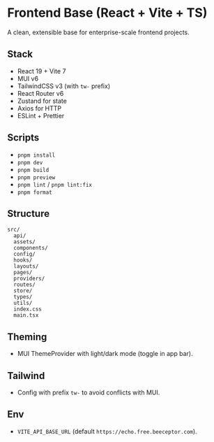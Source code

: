 # Frontend Base (React + Vite + TS)

A clean, extensible base for enterprise-scale frontend projects.

## Stack
- React 19 + Vite 7
- MUI v6
- TailwindCSS v3 (with `tw-` prefix)
- React Router v6
- Zustand for state
- Axios for HTTP
- ESLint + Prettier

## Scripts
- `pnpm install`
- `pnpm dev`
- `pnpm build`
- `pnpm preview`
- `pnpm lint` / `pnpm lint:fix`
- `pnpm format`

## Structure
```
src/
  api/
  assets/
  components/
  config/
  hooks/
  layouts/
  pages/
  providers/
  routes/
  store/
  types/
  utils/
  index.css
  main.tsx
```

## Theming
- MUI ThemeProvider with light/dark mode (toggle in app bar).

## Tailwind
- Config with prefix `tw-` to avoid conflicts with MUI.

## Env
- `VITE_API_BASE_URL` (default `https://echo.free.beeceptor.com`).
